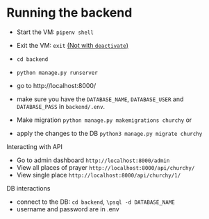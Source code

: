 # Running the backend

* Start the VM: `pipenv shell`
* Exit the VM: `exit` [(Not with `deactivate`)](https://stackoverflow.com/a/51075851/9603039)
* `cd backend`
* `python manage.py runserver` 
* go to http://localhost:8000/
* make sure you have the `DATABASE_NAME`, `DATABASE_USER` and `DATABASE_PASS` in `backend/.env`.
  
* Make migration `python manage.py makemigrations churchy` or
* apply the changes to the DB `python3 manage.py migrate churchy`

Interacting with API

* Go to admin dashboard `http://localhost:8000/admin` 
* View all places of prayer `http://localhost:8000/api/churchy/`
* View single place `http://localhost:8000/api/churchy/1/` 

DB interactions 
* connect to the DB: `cd backend`, `\psql -d DATABASE_NAME` 
* username and password are in .env